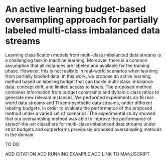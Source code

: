 # An active learning budget-based oversampling approach for partially labeled multi-class imbalanced data streams

Learning classification models from multi-class imbalanced data streams is a challenging task in machine learning. 
Moreover, there is a common assumption that all instances are labeled and available for the training phase. However, this is not realistic in real-world
scenarios when learning from partially labeled data. In this work, we
propose an active learning method based on labeling budget that can
tackle multi-class imbalance data, concept drift, and limited access
to labels. The proposed method combines information from budget
constraints and dynamic class ratios to generate new relevant
instances. We performed experiments on 18 real-world data streams
and 11 semi-synthetic data streams, under different labeling budgets,
in order to evaluate the performance of the proposed method under
a varied set of scenarios. The experimental study showed that our
oversampling method was able to improve the performance of stateof-the-art classifiers for multi-class imbalanced data streams under
strict budgets and outperforms previously proposed oversampling
methods in the domain.


TO DO 

ADD CITATION 
ADD RUNNING EXAMPLE
ADD LINK TO MANUSCRIPT
